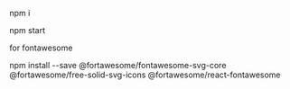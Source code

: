 npm i

npm start

for fontawesome

npm install --save @fortawesome/fontawesome-svg-core @fortawesome/free-solid-svg-icons @fortawesome/react-fontawesome
